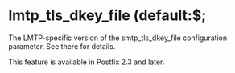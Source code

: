 # lmtp_tls_dkey_file (default:$; 

 The LMTP-specific version of the smtp_tls_dkey_file
configuration parameter.  See there for details. 

 This feature is available in Postfix 2.3 and later. 


